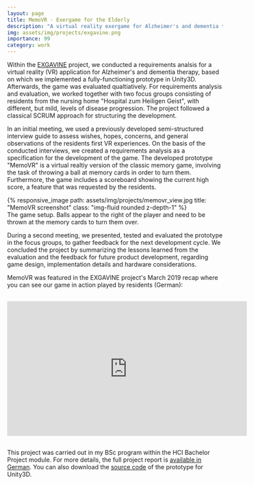 ```yaml
---
layout: page
title: MemoVR - Exergame for the Elderly
description: "A virtual reality exergame for Alzheimer's and dementia therapy. Image: EXGAVINE"
img: assets/img/projects/exgavine.png
importance: 99
category: work
---
```


Within the [EXGAVINE](https://www.exgavine.de) project, we conducted a requirements analsis for a virtual reality (VR) application for Alzheimer's and dementia therapy, based on which we implemented a fully-functioning prototype in Unity3D. Afterwards, the game was evaluated qualtiatively. For requirements analysis and evaluation, we worked together with two focus groups consisting of residents from the nursing home "Hospital zum Heiligen Geist", with different, but mild, levels of disease progression. The project followed a classical SCRUM approach for structuring the development.

In an initial meeting, we used a previously developed semi-structured interview guide to assess wishes, hopes, concerns, and general observations of the residents first VR experiences. On the basis of the conducted interviews, we created a requirements analysis as a specification for the development of the game. The developed prototype "MemoVR" is a virtual realtiy version of the classic memory game, involving the task of throwing a ball at memory cards in order to turn them. Furthermore, the game includes a scoreboard showing the current high score, a feature that was requested by the residents.

<div class="row justify-content-sm-center">
    <div class="col-sm-8 mt-3 mt-md-0">
        {% responsive_image path: assets/img/projects/memovr_view.jpg title: "MemoVR screenshot" class: "img-fluid rounded z-depth-1" %}
    </div>
</div>
<div class="caption">
    The game setup. Balls appear to the right of the player and need to be thrown at the memory cards to turn them over.
</div>

During a second meeting, we presented, tested and evaluated the prototype in the focus groups, to gather feedback for the next development cycle. We concluded the project by summarizing the lessons learned from the evaluation and the feedback for future product development, regarding game design, implementation details and hardware considerations.

MemoVR was featured in the EXGAVINE project's March 2019 recap where you can see our game in action played by residents (German):

<iframe style="display: block; margin: 30px auto;" width="560" height="315" src="https://www.youtube.com/embed/H_Drt5XF0a8" title="YouTube video player" frameborder="0" allow="accelerometer; autoplay; clipboard-write; encrypted-media; gyroscope; picture-in-picture" allowfullscreen></iframe>

This project was carried out in my BSc program within the HCI Bachelor Project module. For more details, the full project report is [available in German](assets/pdf/MemoVR___MCI_Projekt_WiSe_18_19.pdf). You can also download the [source code](https://git.informatik.uni-hamburg.de/hci/memovr/-/tree/master/) of the prototype for Unity3D.
